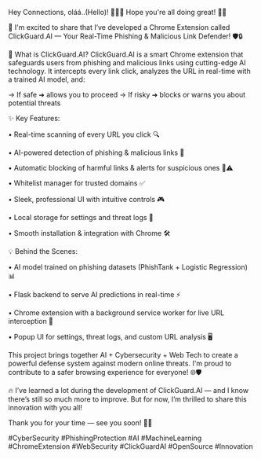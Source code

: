 Hey Connections, oláá..(Hello)! 👋🙋‍♂️
Hope you're all doing great! 💝🥰

🚀 I'm excited to share that I’ve developed a Chrome Extension called ClickGuard.AI — Your Real-Time Phishing & Malicious Link Defender! 🛡️🔒

🔧 What is ClickGuard.AI?
ClickGuard.AI is a smart Chrome extension that safeguards users from phishing and malicious links using cutting-edge AI technology.
It intercepts every link click, analyzes the URL in real-time with a trained AI model, and:

→ If safe ➜ allows you to proceed
→ If risky ➜ blocks or warns you about potential threats

✨ Key Features:

  • Real-time scanning of every URL you click 🔍

  • AI-powered detection of phishing & malicious links 🤖

  • Automatic blocking of harmful links & alerts for suspicious ones 🚫⚠️

  • Whitelist manager for trusted domains ✅

  • Sleek, professional UI with intuitive controls 🎮

  • Local storage for settings and threat logs 📂

  • Smooth installation & integration with Chrome 🛠️

💡 Behind the Scenes:

  • AI model trained on phishing datasets (PhishTank + Logistic Regression) 📊

  • Flask backend to serve AI predictions in real-time ⚡

  • Chrome extension with a background service worker for live URL interception 🔄

  • Popup UI for settings, threat logs, and custom URL analysis 🖥️

This project brings together AI + Cybersecurity + Web Tech to create a powerful defense system against modern online threats. I'm proud to contribute to a safer browsing experience for everyone! 🌐🛡️

🔥 I’ve learned a lot during the development of ClickGuard.AI — and I know there’s still so much more to improve. But for now, I’m thrilled to share this innovation with you all!

Thank you for your time — see you soon! 🥰💝

#CyberSecurity #PhishingProtection #AI #MachineLearning #ChromeExtension #WebSecurity #ClickGuardAI #OpenSource #Innovation
